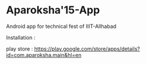 # Aparoksha'15-App
Android app for technical fest of IIIT-Allhabad


Installation :
  
  play store : https://play.google.com/store/apps/details?id=com.aparoksha.main&hl=en
  

  
  
  

